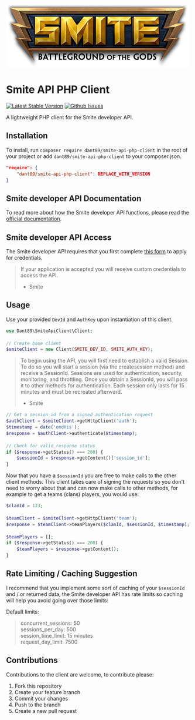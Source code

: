 ![Smite logo](https://github.com/dant89/smite-stats/blob/master/public/images/LOGO_SMITE_2016_Blktagline_Shadow_500x170.png)

Smite API PHP Client
====================
[![Latest Stable Version][packagist-image]][packagist-url]
[![Github Issues][github-issues-image]][github-issues-url]

A lightweight PHP client for the Smite developer API.

## Installation

To install, run `composer require dant89/smite-api-php-client` in the root of your project or add `dant89/smite-api-php-client` to your composer.json.
```json
"require": {
    "dant89/smite-api-php-client": REPLACE_WITH_VERSION
}
```

## Smite developer API Documentation

To read more about how the Smite developer API functions, please read the [official documentation](https://docs.google.com/document/d/1OFS-3ocSx-1Rvg4afAnEHlT3917MAK_6eJTR6rzr-BM/).

## Smite developer API Access

The Smite developer API requires that you first complete [this form](https://fs12.formsite.com/HiRez/form48/secure_index.html) to apply for credentials.
> If your application is accepted you will receive custom credentials to access the API.
> - Smite

## Usage

Use your provided `DevId` and `AuthKey` upon instantiation of this client.


```php
use Dant89\SmiteApiClient\Client;

// Create base client
$smiteClient = new Client(SMITE_DEV_ID, SMITE_AUTH_KEY);
```

>To begin using the API, you will first need to establish a valid Session. To do so you will start a session (via the createsession method) and receive a SessionId. Sessions are used for authentication, security, monitoring, and throttling. Once you obtain a SessionId, you will pass it to other methods for authentication. Each session only lasts for 15 minutes and must be recreated afterward.
> - Smite

```php
// Get a session_id from a signed authentication request
$authClient = $smiteClient->getHttpClient('auth');
$timestamp = date('omdHis');
$response = $authClient->authenticate($timestamp);

// Check for valid response status
if ($response->getStatus() === 200) {
    $sessionId = $response->getContent()['session_id'];
}
```

Now that you have a `$sessionId` you are free to make calls to the other client methods. This client takes care of signing the requests so you don't need to worry about that and can now make calls to other methods, for example to get a teams (clans) players, you would use:

```php
$clanId = 123;

$teamClient = $smiteClient->getHttpClient('team');
$response = $teamClient->teamPlayers($clanId, $sessionId, $timestamp);

$teamPlayers = [];
if ($response->getStatus() === 200) {
    $teamPlayers = $response->getContent();
}
```

## Rate Limiting / Caching Suggestion

I recommend that you implement some sort of caching of your `$sessionId` and / or returned data, the Smite developer API has rate limits so caching will help you avoid going over those limits:

Default limits:
> concurrent_sessions: 50<br>
> sessions_per_day: 500<br>
>  session_time_limit: 15 minutes<br>
> request_day_limit: 7500



## Contributions

Contributions to the client are welcome, to contribute please:

1. Fork this repository
2. Create your feature branch
3. Commit your changes
4. Push to the branch
5. Create a new pull request

[packagist-image]: https://img.shields.io/packagist/vpre/dant89/smite-api-php-client.svg
[packagist-url]: https://packagist.org/packages/dant89/smite-api-php-client

[github-issues-image]: https://img.shields.io/github/issues/dant89/smite-api-php-client
[github-issues-url]: https://github.com/dant89/smite-api-php-client/issues
